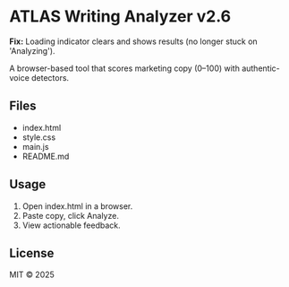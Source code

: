 # ATLAS Writing Analyzer v2.6

**Fix:** Loading indicator clears and shows results (no longer stuck on 'Analyzing').  

A browser-based tool that scores marketing copy (0–100) with authentic-voice detectors.

## Files
- index.html
- style.css
- main.js
- README.md

## Usage
1. Open index.html in a browser.
2. Paste copy, click Analyze.
3. View actionable feedback.

## License
MIT © 2025

